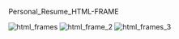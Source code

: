 Personal_Resume_HTML-FRAME

![html_frames](https://user-images.githubusercontent.com/94539814/180617949-32a8eabd-f70b-4a05-baac-6cc9779d266a.png)
![html_frame_2](https://user-images.githubusercontent.com/94539814/180618282-8144f74d-d5cd-47e2-947f-02fdc04ba534.png)
![html_frames_3](https://user-images.githubusercontent.com/94539814/180618334-8fbd9e45-7d91-43e8-a1cf-a810be39749f.png)



